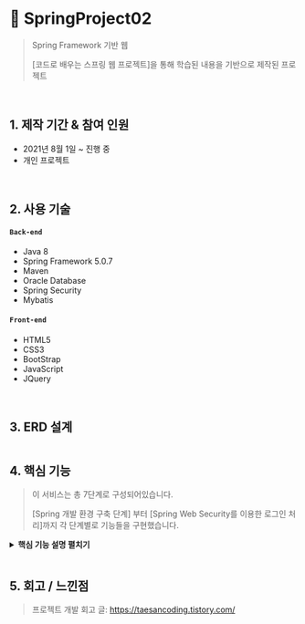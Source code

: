 # :pushpin: SpringProject02
>Spring Framework 기반 웹 
>
>[코드로 배우는 스프링 웹 프로젝트]을 통해 학습된 내용을 기반으로 제작된 프로젝트

</br>

## 1. 제작 기간 & 참여 인원
- 2021년 8월 1일 ~ 진행 중
- 개인 프로젝트

</br>

## 2. 사용 기술
#### `Back-end`
  - Java 8
  - Spring Framework 5.0.7
  - Maven
  - Oracle Database
  - Spring Security
  - Mybatis
#### `Front-end`
  - HTML5
  - CSS3
  - BootStrap
  - JavaScript
  - JQuery


</br>

## 3. ERD 설계
![]()


## 4. 핵심 기능
>이 서비스는 총 7단계로 구성되어있습니다.
>
>[Spring 개발 환경 구축 단계] 부터 [Spring Web Security를 이용한 로그인 처리]까지 각 단계별로 기능들을 구현했습니다.

<details>
<summary><b>핵심 기능 설명 펼치기</b></summary>
<div markdown="1">

### 4.1. [스프링 개발 환경 구축](https://github.com/PrimarchAn/SpringProject02/tree/master/ex00)
<details>
<summary><b>세부 설명 펼치기</b></summary>
<div markdown="1">

- **Maven이 사용하는 pom.xml** :pushpin: [코드 확인](https://github.com/PrimarchAn/SpringProject02/blob/master/ex00/pom.xml)
  - 생성된 프로젝트의 라이브러리는 pom.xml 파일을 통해서 관리

- **servlet-context.xml** :pushpin: [코드 확인](https://github.com/PrimarchAn/SpringProject02/blob/master/ex00/src/main/webapp/WEB-INF/spring/appServlet/servlet-context.xml)
  - 웹과 관련된 스프링 설정파일

- **root-context.xml** :pushpin: [코드 확인](https://github.com/PrimarchAn/SpringProject02/blob/master/ex00/src/main/webapp/WEB-INF/spring/root-context.xml)
  - 스프링 설정파일

- **의존성 주입 테스트** :pushpin: [코드 확인](https://github.com/PrimarchAn/SpringProject02/tree/master/ex00/src/main/java/org/taesan/sample)
  - Restaurant 객체 생성 후 그곳에서 근무하는 Chef 객체를 주입하는 예제
  - Spring에서는 생성자를 이용한 주입과 Setter 메서드를 이용한 주입으로 의존성 구현
  - 의존성 주입 설정 방식은 주로 XML이나 Annotation을 이용해 처리

- **커넥션 풀 설정** :pushpin: [코드 확인](https://github.com/PrimarchAn/SpringProject02/blob/master/ex00/src/main/webapp/WEB-INF/spring/root-context.xml#L23)
  - Java에서는 DataSource라는 인터페이스를 통해 커넥션 풀을 사용
  - DataSource를 통해 매번 데이터베이스와 연결하는 방식이 아닌, 미리 연결을 맺어주고 반환하는 구조를 이요하여 성능 향상을 꾀함
  - 커넥션 풀에는 여러 종류가 있고, spring-jdbc를 이요하는 방식도 있지만 본 프로젝트에서는 HikariCP 이용

- **MyBatis와 Spring 연동** :pushpin: [코드 확인](https://github.com/PrimarchAn/SpringProject02/blob/master/ex00/src/main/webapp/WEB-INF/spring/root-context.xml#L27)
  - MyBatis는 'SQL 매핑(mapping) 프레임워크'로 분류
  - MyBatis와 Spring 연동을 통해 SQL 처리 속도 향상
  - 개발 편의성 증대를 위해 [Mapper](https://github.com/PrimarchAn/SpringProject02/blob/master/ex00/src/main/resources/org/taesan/mapper/TimeMapper.xml)를 XML과 인터페이스 + Annotation 형태로 작성 
</div>
</details>

### 4.2. 스프링 MVC 설정
<details>
<summary><b>세부 설명 펼치기</b></summary>
<div markdown="1">

</div>
</details>

### 4.3. 기본적인 웹 게시물 관리
<details>
<summary><b>세부 설명 펼치기</b></summary>
<div markdown="1">

</div>
</details>

### 4.4. REST 방식과 Ajax를 이용하는 댓글 처리
<details>
<summary><b>세부 설명 펼치기</b></summary>
<div markdown="1">

</div>
</details>

### 4.5. AOP와 트랜잭션
<details>
<summary><b>세부 설명 펼치기</b></summary>
<div markdown="1">

</div>
</details>

### 4.6. 파일 업로드 처리
<details>
<summary><b>세부 설명 펼치기</b></summary>
<div markdown="1">

</div>
</details>

### 4.7. Spring Web Security를 이용한 로그린 처리
<details>
<summary><b>세부 설명 펼치기</b></summary>
<div markdown="1">

</div>
</details>

</div>
</details>

</br>

## 5. 회고 / 느낀점
>프로젝트 개발 회고 글: https://taesancoding.tistory.com/
